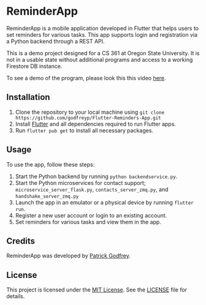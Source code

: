 # ReminderApp

ReminderApp is a mobile application developed in Flutter that helps users to set reminders for various tasks. This app supports login and registration via a Python backend through a REST API.

This is a demo project designed for a CS 361 at Oregon State University. It is not in a usable state without additional programs and access to a working Firestore DB instance.

To see a demo of the program, please look this this video [here](https://youtu.be/elT2HcW3eBg).

## Installation

1. Clone the repository to your local machine using `git clone https://github.com/godfreyp/Flutter-Reminders-App.git`
2. Install [Flutter](https://flutter.dev/docs/get-started/install) and all dependencies required to run Flutter apps.
3. Run `flutter pub get` to install all necessary packages.

## Usage

To use the app, follow these steps:

1. Start the Python backend by running `python backendservice.py`.
2. Start the Python microservices for contact support; `microservice_server_flask.py`, `contacts_server_zmq.py`, and `handshake_server_zmq.py`
2. Launch the app in an emulator or a physical device by running `flutter run`.
3. Register a new user account or login to an existing account.
4. Set reminders for various tasks and view them in the app.

## Credits

ReminderApp was developed by [Patrick Godfrey](https://github.com/godfreyp).

## License

This project is licensed under the [MIT License](https://opensource.org/licenses/MIT). See the [LICENSE](MIT-LICENSE) file for details.
